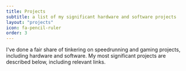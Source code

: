```yaml
---
title: Projects
subtitle: a list of my significant hardware and software projects
layout: "projects"
icon: fa-pencil-ruler
order: 3
---
```


I've done a fair share of tinkering on speedrunning and gaming projects, including hardware and software. My most significant projects are described below, including relevant links.